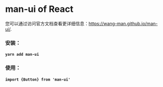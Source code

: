 # man-ui of React

您可以通过访问官方文档查看更详细信息：https://wang-man.github.io/man-ui/.

### 安装：

#### `yarn add man-ui`


### 使用：
#### `import {Button} from 'man-ui'`

